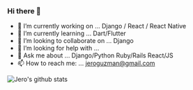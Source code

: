 ### Hi there 👋

<!--
**jeroguzman/jeroguzman** is a ✨ _special_ ✨ repository because its `README.md` (this file) appears on your GitHub profile.-->

- 🔭 I’m currently working on ... Django / React / React Native
- 🌱 I’m currently learning ...   Dart/Flutter
- 👯 I’m looking to collaborate on ... Django
- 🤔 I’m looking for help with ...
- 💬 Ask me about ... Django/Python Ruby/Rails React/JS
- 📫 How to reach me: ... jeroguzman@gmail.com


![Jero's github stats](https://github-readme-stats.vercel.app/api?username=jeroguzman&count_private=true)
